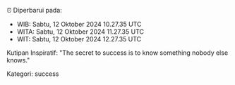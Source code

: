 ⏰ Diperbarui pada:
- WIB: Sabtu, 12 Oktober 2024 10.27.35 UTC
- WITA: Sabtu, 12 Oktober 2024 11.27.35 UTC
- WIT: Sabtu, 12 Oktober 2024 12.27.35 UTC

Kutipan Inspiratif:
"The secret to success is to know something nobody else knows."


Kategori: success


